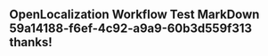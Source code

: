 <properties
ms.topic="hero-topic"
ms.test1="hero-topic"
ms.test2="test"/>

## OpenLocalization Workflow Test MarkDown 59a14188-f6ef-4c92-a9a9-60b3d559f313 thanks!
